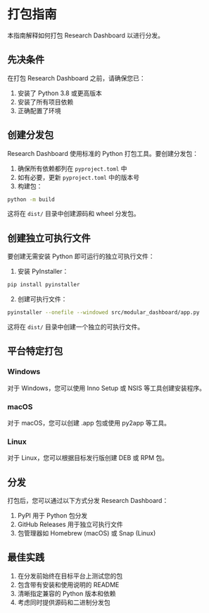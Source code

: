 # 打包指南

本指南解释如何打包 Research Dashboard 以进行分发。

## 先决条件

在打包 Research Dashboard 之前，请确保您已：

1. 安装了 Python 3.8 或更高版本
2. 安装了所有项目依赖
3. 正确配置了环境

## 创建分发包

Research Dashboard 使用标准的 Python 打包工具。要创建分发包：

1. 确保所有依赖都列在 `pyproject.toml` 中
2. 如有必要，更新 `pyproject.toml` 中的版本号
3. 构建包：

```bash
python -m build
```

这将在 `dist/` 目录中创建源码和 wheel 分发包。

## 创建独立可执行文件

要创建无需安装 Python 即可运行的独立可执行文件：

1. 安装 PyInstaller：

```bash
pip install pyinstaller
```

2. 创建可执行文件：

```bash
pyinstaller --onefile --windowed src/modular_dashboard/app.py
```

这将在 `dist/` 目录中创建一个独立的可执行文件。

## 平台特定打包

### Windows

对于 Windows，您可以使用 Inno Setup 或 NSIS 等工具创建安装程序。

### macOS

对于 macOS，您可以创建 .app 包或使用 py2app 等工具。

### Linux

对于 Linux，您可以根据目标发行版创建 DEB 或 RPM  包。

## 分发

打包后，您可以通过以下方式分发 Research Dashboard：

1. PyPI 用于 Python  包分发
2. GitHub Releases 用于独立可执行文件
3. 包管理器如 Homebrew (macOS) 或 Snap (Linux)

## 最佳实践

1. 在分发前始终在目标平台上测试您的包
2. 包含带有安装和使用说明的 README
3. 清晰指定兼容的 Python 版本和依赖
4. 考虑同时提供源码和二进制分发包
